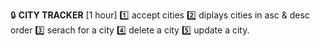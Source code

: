 :lock: **CITY TRACKER** [1 hour]
:one: accept cities
:two: diplays cities in asc & desc order
:three: serach for a city
:four: delete a city
:five: update a city.
